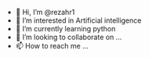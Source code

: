 - 👋 Hi, I’m @rezahr1
- 👀 I’m interested in Artificial intelligence
- 🌱 I’m currently learning python
- 💞️ I’m looking to collaborate on ...
- 📫 How to reach me ...

<!---
rezahr1/rezahr1 is a ✨ special ✨ repository because its `README.md` (this file) appears on your GitHub profile.
You can click the Preview link to take a look at your changes.
--->
